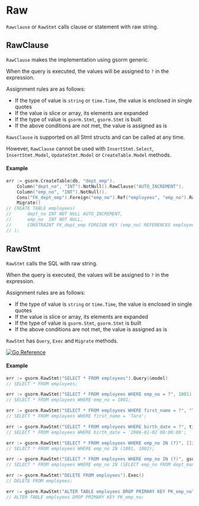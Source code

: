 # Raw
`Rawclause` or `RawStmt` calls clause or statement with raw string.


## RawClause
`RawClause` makes the implementation using gsorm generic.

When the query is executed, the values will be assigned to `?` in the expression.

Assignment rules are as follows:
- If the type of value is `string` or `time.Time`, the value is enclosed in single quotes
- If the value is slice or array, its elements are expanded
- If the type of value is `gsorm.Stmt`, `gsorm.Stmt` is built
- If the above conditions are not met, the value is assigned as is

`RawsClause` is supported on all Stmt structs and can be called at any time.

However, `RawClause` cannot be used with `InsertStmt.Select`, `InsertStmt.Model`, `UpdateStmt.Model` or `CreateTable.Model` methods.

#### Example
```go
err := gsorm.CreateTable(db, "dept_emp").
    Column("dept_no", "INT").NotNull().RawClause("AUTO_INCREMENT").
    Column("emp_no", "INT").NotNull().
    Cons("FK_dept_emp").Foreign("emp_no").Ref("employees", "emp_no").RawClause("ON UPDATE CASCADE").
    Migrate()
// CREATE TABLE employees(
//      dept_no INT NOT NULL AUTO_INCREMENT,
//      emp_no  INT NOT NULL,
//      CONSTRAINT FK_dept_emp FOREIGN KEY (emp_no) REFERENCES employees (emp_no) ON UPDATE CASCADE
// );
```


## RawStmt
`RawStmt` calls the SQL with raw string.

When the query is executed, the values will be assigned to `?` in the expression.

Assignment rules are as follows:
- If the type of value is `string` or `time.Time`, the value is enclosed in single quotes
- If the value is slice or array, its elements are expanded
- If the type of value is `gsorm.Stmt`, `gsorm.Stmt` is built
- If the above conditions are not met, the value is assigned as is

`RawStmt` has `Query`, `Exec` and `Migrate` methods.

[![Go Reference](https://pkg.go.dev/badge/github.com/champon1020/gsorm#RawStmt.svg)](https://pkg.go.dev/github.com/champon1020/gsorm#RawStmt)

#### Example
```go
err := gsorm.RawStmt("SELECT * FROM employees").Query(&model)
// SELECT * FROM employees;

err := gsorm.RawStmt("SELECT * FROM employees WHERE emp_no = ?", 1001).Query(&model)
// SELECT * FROM employees WHERE emp_no = 1001;

err := gsorm.RawStmt("SELECT * FROM employees WHERE first_name = ?", "Taro").Query(&model)
// SELECT * FROM employees WHERE first_name = 'Taro';

err := gsorm.RawStmt("SELECT * FROM employees WHERE birth_date = ?", time.Date(2006, time.January, 2, 0, 0, 0, 0, time.UTC)).Query(&model)
// SELECT * FROM employees WHERE birth_date = '2006-01-02 00:00:00';

err := gsorm.RawStmt("SELECT * FROM employees WHERE emp_no IN (?)", []int{1001, 1002}).Query(&model)
// SELECT * FROM employees WHERE emp_no IN (1001, 1002);

err := gsorm.RawStmt("SELECT * FROM employees WHERE emp_no IN (?)", gsorm.Select(nil, "emp_no").From("dept_manager")).Query(&model)
// SELECT * FROM employees WHERE emp_no IN (SELECT emp_no FROM dept_manager);

err := gsorm.RawStmt("DELETE FROM employees").Exec()
// DELETE FROM employees;

err := gsorm.RawStmt("ALTER TABLE employees DROP PRIMARY KEY PK_emp_no").Migrate()
// ALTER TABLE employees DROP PRIMARY KEY PK_emp_no;
```
